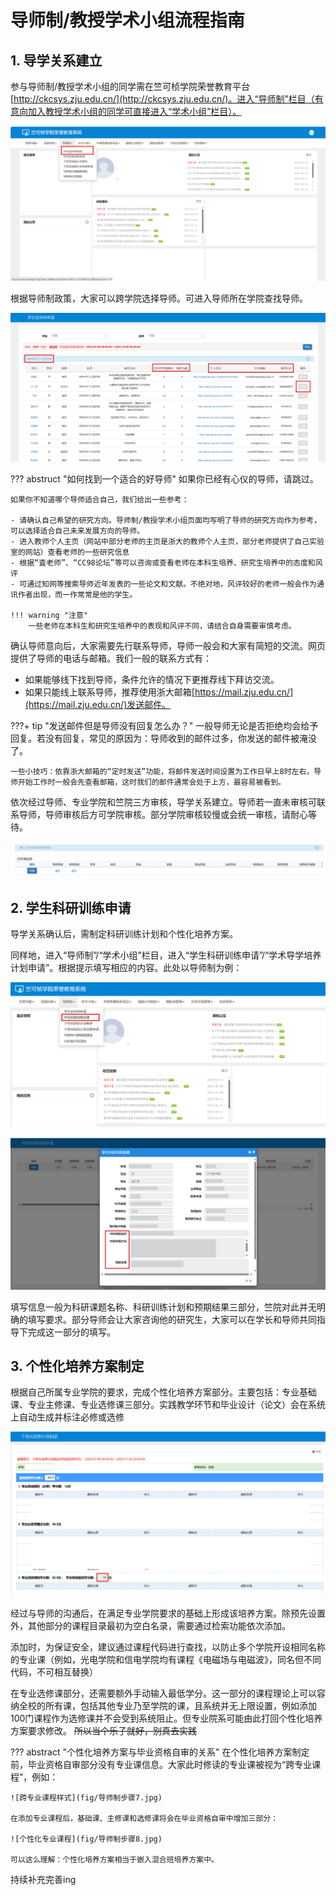 # 导师制/教授学术小组流程指南
## 1. 导学关系建立
参与导师制/教授学术小组的同学需在竺可桢学院荣誉教育平台[http://ckcsys.zju.edu.cn/](http://ckcsys.zju.edu.cn/)。进入“导师制”栏目（有意向加入教授学术小组的同学可直接进入“学术小组”栏目）。

![导师制步骤1](fig/导师制步骤1.jpg)

根据导师制政策，大家可以跨学院选择导师。可进入导师所在学院查找导师。

![导师制步骤2](fig/导师制步骤2.jpg)

??? abstruct "如何找到一个适合的好导师"
    如果你已经有心仪的导师，请跳过。

    如果你不知道哪个导师适合自己，我们给出一些参考：

    - 请确认自己希望的研究方向。导师制/教授学术小组页面均写明了导师的研究方向作为参考，可以选择适合自己未来发展方向的导师。
    - 进入教师个人主页（网站中部分老师的主页是浙大的教师个人主页，部分老师提供了自己实验室的网站）查看老师的一些研究信息
    - 根据“査老师”、“CC98论坛”等可以咨询或查看老师在本科生培养、研究生培养中的态度和风评
    - 可通过知网等搜索导师近年发表的一些论文和文献。不绝对地，风评较好的老师一般会作为通讯作者出现，而一作常常是他的学生。

    !!! warning "注意"
        一些老师在本科生和研究生培养中的表现和风评不同，请结合自身需要审慎考虑。

确认导师意向后，大家需要先行联系导师，导师一般会和大家有简短的交流。网页提供了导师的电话与邮箱。我们一般的联系方式有：

- 如果能够线下找到导师，条件允许的情况下更推荐线下拜访交流。
- 如果只能线上联系导师，推荐使用浙大邮箱[https://mail.zju.edu.cn/](https://mail.zju.edu.cn/)发送邮件。

???+ tip "发送邮件但是导师没有回复怎么办？"
    一般导师无论是否拒绝均会给予回复。若没有回复，常见的原因为：导师收到的邮件过多，你发送的邮件被淹没了。

    一些小技巧：依靠浙大邮箱的“定时发送”功能，将邮件发送时间设置为工作日早上8时左右，导师开始工作时一般会先查看邮箱，这时我们的邮件通常会处于上方，最容易被看到。

依次经过导师、专业学院和竺院三方审核，导学关系建立。导师若一直未审核可联系导师，导师审核后方可学院审核。部分学院审核较慢或会统一审核，请耐心等待。

![导师制步骤3](fig/导师制步骤3.jpg)
## 2. 学生科研训练申请
导学关系确认后，需制定科研训练计划和个性化培养方案。

同样地，进入“导师制”/“学术小组”栏目，进入“学生科研训练申请”/“学术导学培养计划申请”。根据提示填写相应的内容。此处以导师制为例：

![导师制步骤4](fig/导师制步骤4.jpg)

![导师制步骤5](fig/导师制步骤5.jpg)

填写信息一般为科研课题名称、科研训练计划和预期结果三部分，竺院对此并无明确的填写要求。部分导师会让大家咨询他的研究生，大家可以在学长和导师共同指导下完成这一部分的填写。

## 3. 个性化培养方案制定
根据自己所属专业学院的要求，完成个性化培养方案部分。主要包括：专业基础课、专业主修课、专业选修课三部分。实践教学环节和毕业设计（论文）会在系统上自动生成并标注必修或选修

![导师制步骤6](fig/导师制步骤6.jpg)

经过与导师的沟通后，在满足专业学院要求的基础上形成该培养方案。除预先设置外，其他部分的课程目录最初为空白名录，需要通过检索功能依次添加。

添加时，为保证安全，建议通过课程代码进行查找，以防止多个学院开设相同名称的专业课（例如，光电学院和信电学院均有课程《电磁场与电磁波》，同名但不同代码，不可相互替换）

在专业选修课部分，还需要额外手动输入最低学分。这一部分的课程理论上可以容纳全校的所有课，包括其他专业乃至学院的课，且系统并无上限设置，例如添加100门课程作为选修课并不会受到系统阻止。但专业院系可能由此打回个性化培养方案要求修改。 ~~所以当个乐子就好，别真去实践~~

??? abstract "个性化培养方案与毕业资格自审的关系"
    在个性化培养方案制定前，毕业资格自审部分没有专业课信息。大家此时修读的专业课被视为“跨专业课程”，例如：

    ![跨专业课程样式](fig/导师制步骤7.jpg)

    在添加专业课程后，基础课、主修课和选修课将会在毕业资格自审中增加三部分：

    ![个性化专业课程](fig/导师制步骤8.jpg)

    可以这么理解：个性化培养方案相当于嵌入混合班培养方案中。

持续补充完善ing
